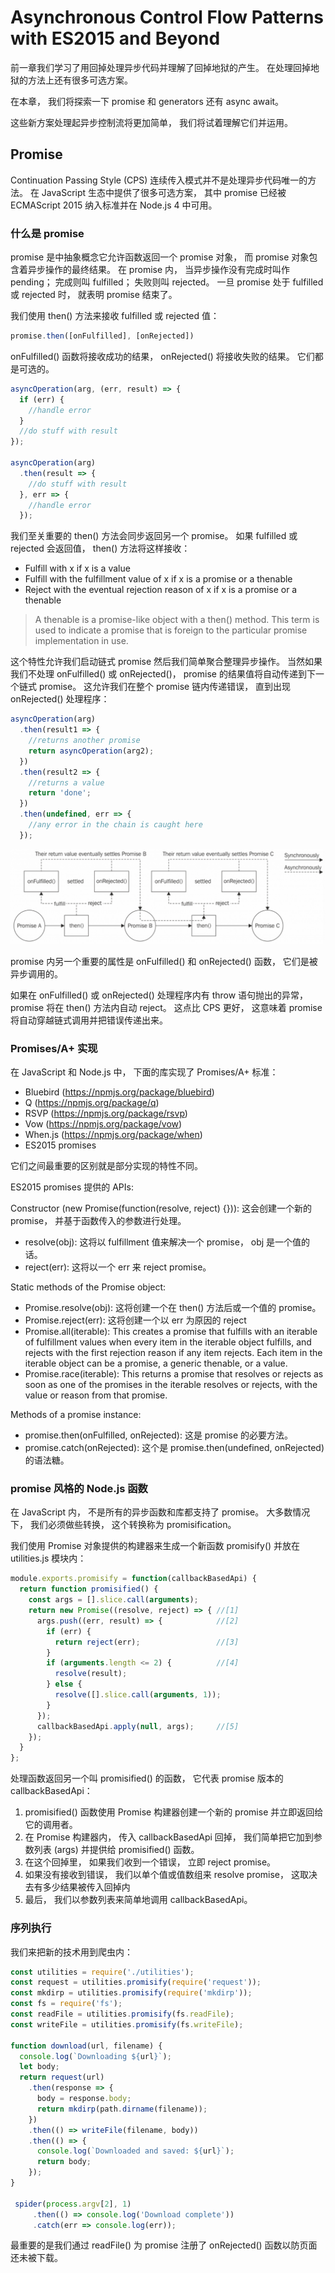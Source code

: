 # Asynchronous Control Flow Patterns with ES2015 and Beyond

前一章我们学习了用回掉处理异步代码并理解了回掉地狱的产生。 在处理回掉地狱的方法上还有很多可选方案。

在本章， 我们将探索一下 promise 和 generators 还有 async await。

这些新方案处理起异步控制流将更加简单， 我们将试着理解它们并运用。

## Promise

Continuation Passing Style (CPS) 连续传入模式并不是处理异步代码唯一的方法。 在 JavaScript 生态中提供了很多可选方案， 其中 promise 已经被 ECMAScript 2015 纳入标准并在 Node.js 4 中可用。

### 什么是 promise

promise 是中抽象概念它允许函数返回一个 promise 对象， 而 promise 对象包含着异步操作的最终结果。 在 promise 内， 当异步操作没有完成时叫作 pending； 完成则叫 fulfilled； 失败则叫 rejected。 一旦 promise 处于 fulfilled 或 rejected 时， 就表明 promise 结束了。

我们使用 then() 方法来接收 fulfilled 或 rejected 值：

````JavaScript
promise.then([onFulfilled], [onRejected])
````

onFulfilled() 函数将接收成功的结果， onRejected() 将接收失败的结果。 它们都是可选的。


````JavaScript
asyncOperation(arg, (err, result) => {
  if (err) {
    //handle error
  }
  //do stuff with result
});

asyncOperation(arg)
  .then(result => {
    //do stuff with result
  }, err => {
    //handle error
  });
````

我们至关重要的 then() 方法会同步返回另一个 promise。 如果 fulfilled 或 rejected 会返回值， then() 方法将这样接收：

* Fulfill with x if x is a value
* Fulfill with the fulfillment value of x if x is a promise or a thenable
* Reject with the eventual rejection reason of x if x is a promise or a thenable

> A thenable is a promise-like object with a then() method. This term is used to indicate a promise that is foreign to the particular promise implementation in use.

这个特性允许我们启动链式 promise 然后我们简单聚合整理异步操作。 当然如果我们不处理 onFulfilled() 或 onRejected()， promise 的结果值将自动传递到下一个链式 promise。 这允许我们在整个 promise 链内传递错误， 直到出现 onRejected() 处理程序：

````JavaScript
asyncOperation(arg)
  .then(result1 => {
    //returns another promise
    return asyncOperation(arg2);
  })
  .then(result2 => {
    //returns a value
    return 'done';
  })
  .then(undefined, err => {
    //any error in the chain is caught here
  });
````

![](images/4.1.png)

promise 内另一个重要的属性是 onFulfilled() 和 onRejected() 函数， 它们是被异步调用的。

如果在 onFulfilled() 或 onRejected() 处理程序内有  throw 语句抛出的异常， promise 将在 then() 方法内自动 reject。 这点比 CPS 更好， 这意味着 promise 将自动穿越链式调用并把错误传递出来。

### Promises/A+ 实现

在 JavaScript 和 Node.js 中， 下面的库实现了 Promises/A+ 标准：

* Bluebird (https://npmjs.org/package/bluebird)
* Q (https://npmjs.org/package/q)
* RSVP (https://npmjs.org/package/rsvp)
* Vow (https://npmjs.org/package/vow)
* When.js (https://npmjs.org/package/when)
* ES2015 promises

它们之间最重要的区别就是部分实现的特性不同。

ES2015 promises 提供的 APIs:

Constructor (new Promise(function(resolve, reject) {})): 这会创建一个新的 promise， 并基于函数传入的参数进行处理。

* resolve(obj): 这将以 fulfillment 值来解决一个 promise， obj 是一个值的话。
* reject(err): 这将以一个 err 来 reject promise。

Static methods of the Promise object:

* Promise.resolve(obj): 这将创建一个在 then() 方法后或一个值的 promise。
* Promise.reject(err): 这将创建一个以 err 为原因的 reject
* Promise.all(iterable):  This creates a promise that fulfills with an iterable of fulfillment values when every item in the iterable object fulfills, and rejects with the first rejection reason if any item rejects. Each item in the iterable object can be a promise, a generic thenable, or a value.
* Promise.race(iterable): This returns a promise that resolves or rejects as soon as one of the promises in the iterable resolves or rejects, with the value or reason from that promise.

Methods of a promise instance:

* promise.then(onFulfilled, onRejected): 这是 promise 的必要方法。
* promise.catch(onRejected): 这个是 promise.then(undefined, onRejected) 的语法糖。

### promise 风格的 Node.js 函数

在 JavaScript 内， 不是所有的异步函数和库都支持了 promise。 大多数情况下， 我们必须做些转换， 这个转换称为 promisification。

我们使用 Promise 对象提供的构建器来生成一个新函数 promisify() 并放在 utilities.js 模块内：

````JavaScript
module.exports.promisify = function(callbackBasedApi) {
  return function promisified() {
    const args = [].slice.call(arguments);
    return new Promise((resolve, reject) => { //[1]
      args.push((err, result) => {            //[2]
        if (err) {
          return reject(err);                 //[3]
        }
        if (arguments.length <= 2) {          //[4]
          resolve(result);
        } else {
          resolve([].slice.call(arguments, 1));
        }
      });
      callbackBasedApi.apply(null, args);     //[5]
    });
  }
};
````

处理函数返回另一个叫 promisified() 的函数， 它代表 promise 版本的 callbackBasedApi：

1. promisified() 函数使用 Promise 构建器创建一个新的 promise 并立即返回给它的调用者。
1. 在 Promise 构建器内， 传入 callbackBasedApi 回掉， 我们简单把它加到参数列表 (args) 并提供给 promisified() 函数。
1. 在这个回掉里， 如果我们收到一个错误， 立即 reject promise。
1. 如果没有接收到错误， 我们以单个值或值数组来 resolve promise， 这取决去有多少结果被传入回掉内
1. 最后， 我们以参数列表来简单地调用 callbackBasedApi。

### 序列执行

我们来把新的技术用到爬虫内：

````JavaScript
const utilities = require('./utilities');
const request = utilities.promisify(require('request'));
const mkdirp = utilities.promisify(require('mkdirp'));
const fs = require('fs');
const readFile = utilities.promisify(fs.readFile);
const writeFile = utilities.promisify(fs.writeFile);

function download(url, filename) {
  console.log(`Downloading ${url}`);
  let body;
  return request(url)
    .then(response => {
      body = response.body;
      return mkdirp(path.dirname(filename));
    })
    .then(() => writeFile(filename, body))
    .then(() => {
      console.log(`Downloaded and saved: ${url}`);
      return body;
    });
}

 spider(process.argv[2], 1)
     .then(() => console.log('Download complete'))
     .catch(err => console.log(err));
````

最重要的是我们通过 readFile() 为 promise 注册了 onRejected() 函数以防页面还未被下载。 
